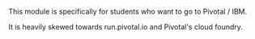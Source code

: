 This module is specifically for students who want to go to Pivotal / IBM.

It is heavily skewed towards run.pivotal.io and Pivotal's cloud foundry.